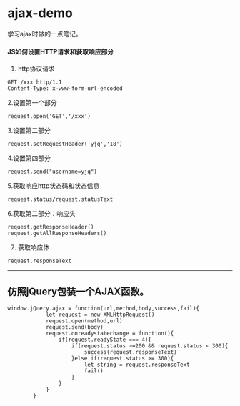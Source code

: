 # ajax-demo
学习ajax时做的一点笔记。

#### JS如何设置HTTP请求和获取响应部分
1. http协议请求
```
GET /xxx http/1.1
Content-Type: x-www-form-url-encoded
```
2.设置第一个部分
```
request.open('GET','/xxx')
```
3.设置第二部分
```
request.setRequestHeader('yjq','18')
```
4.设置第四部分
```
request.send("username=yjq")
```


5.获取响应http状态码和状态信息

```
request.status/request.statusText
```

6.获取第二部分：响应头

```
request.getResponseHeader()
request.getAllResponseHeaders()
```


7.  获取响应体
```
request.responseText
```

---
## 仿照jQuery包装一个AJAX函数。
```
window.jQuery.ajax = function(url,method,body,success,fail){
            let request = new XMLHttpRequest()
            request.open(method,url)
            request.send(body)
            request.onreadystatechange = function(){
                if(request.readyState === 4){
                    if(request.status >=200 && request.status < 300){
                        success(request.responseText)
                    }else if(request.status >= 300){
                        let string = request.responseText
                        fail()
                    }
                }
            }
        }
```
